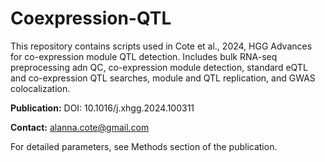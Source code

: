 # Coexpression-QTL

This repository contains scripts used in Cote et al., 2024, HGG Advances for co-expression module QTL detection. Includes bulk RNA-seq preprocessing adn QC, co-expression module detection, standard eQTL and co-expression QTL searches, module and QTL replication, and GWAS colocalization.

**Publication:** DOI: 10.1016/j.xhgg.2024.100311

**Contact:** alanna.cote@gmail.com

For detailed parameters, see Methods section of the publication.
